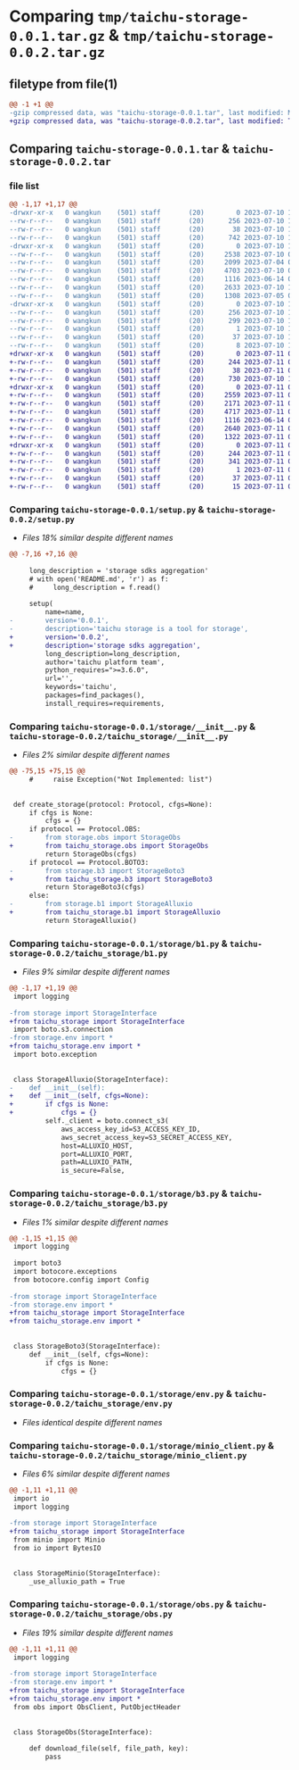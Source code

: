 # Comparing `tmp/taichu-storage-0.0.1.tar.gz` & `tmp/taichu-storage-0.0.2.tar.gz`

## filetype from file(1)

```diff
@@ -1 +1 @@
-gzip compressed data, was "taichu-storage-0.0.1.tar", last modified: Mon Jul 10 10:59:30 2023, max compression
+gzip compressed data, was "taichu-storage-0.0.2.tar", last modified: Tue Jul 11 02:00:49 2023, max compression
```

## Comparing `taichu-storage-0.0.1.tar` & `taichu-storage-0.0.2.tar`

### file list

```diff
@@ -1,17 +1,17 @@
-drwxr-xr-x   0 wangkun    (501) staff       (20)        0 2023-07-10 10:59:30.154480 taichu-storage-0.0.1/
--rw-r--r--   0 wangkun    (501) staff       (20)      256 2023-07-10 10:59:30.154201 taichu-storage-0.0.1/PKG-INFO
--rw-r--r--   0 wangkun    (501) staff       (20)       38 2023-07-10 10:59:30.154578 taichu-storage-0.0.1/setup.cfg
--rw-r--r--   0 wangkun    (501) staff       (20)      742 2023-07-10 10:59:21.000000 taichu-storage-0.0.1/setup.py
-drwxr-xr-x   0 wangkun    (501) staff       (20)        0 2023-07-10 10:59:30.151793 taichu-storage-0.0.1/storage/
--rw-r--r--   0 wangkun    (501) staff       (20)     2538 2023-07-10 09:47:34.000000 taichu-storage-0.0.1/storage/__init__.py
--rw-r--r--   0 wangkun    (501) staff       (20)     2099 2023-07-04 08:28:17.000000 taichu-storage-0.0.1/storage/b1.py
--rw-r--r--   0 wangkun    (501) staff       (20)     4703 2023-07-10 06:30:55.000000 taichu-storage-0.0.1/storage/b3.py
--rw-r--r--   0 wangkun    (501) staff       (20)     1116 2023-06-14 01:52:14.000000 taichu-storage-0.0.1/storage/env.py
--rw-r--r--   0 wangkun    (501) staff       (20)     2633 2023-07-10 10:54:39.000000 taichu-storage-0.0.1/storage/minio_client.py
--rw-r--r--   0 wangkun    (501) staff       (20)     1308 2023-07-05 03:26:07.000000 taichu-storage-0.0.1/storage/obs.py
-drwxr-xr-x   0 wangkun    (501) staff       (20)        0 2023-07-10 10:59:30.153821 taichu-storage-0.0.1/taichu_storage.egg-info/
--rw-r--r--   0 wangkun    (501) staff       (20)      256 2023-07-10 10:59:30.000000 taichu-storage-0.0.1/taichu_storage.egg-info/PKG-INFO
--rw-r--r--   0 wangkun    (501) staff       (20)      299 2023-07-10 10:59:30.000000 taichu-storage-0.0.1/taichu_storage.egg-info/SOURCES.txt
--rw-r--r--   0 wangkun    (501) staff       (20)        1 2023-07-10 10:59:30.000000 taichu-storage-0.0.1/taichu_storage.egg-info/dependency_links.txt
--rw-r--r--   0 wangkun    (501) staff       (20)       37 2023-07-10 10:59:30.000000 taichu-storage-0.0.1/taichu_storage.egg-info/requires.txt
--rw-r--r--   0 wangkun    (501) staff       (20)        8 2023-07-10 10:59:30.000000 taichu-storage-0.0.1/taichu_storage.egg-info/top_level.txt
+drwxr-xr-x   0 wangkun    (501) staff       (20)        0 2023-07-11 02:00:49.770481 taichu-storage-0.0.2/
+-rw-r--r--   0 wangkun    (501) staff       (20)      244 2023-07-11 02:00:49.770224 taichu-storage-0.0.2/PKG-INFO
+-rw-r--r--   0 wangkun    (501) staff       (20)       38 2023-07-11 02:00:49.770574 taichu-storage-0.0.2/setup.cfg
+-rw-r--r--   0 wangkun    (501) staff       (20)      730 2023-07-10 11:04:28.000000 taichu-storage-0.0.2/setup.py
+drwxr-xr-x   0 wangkun    (501) staff       (20)        0 2023-07-11 02:00:49.768615 taichu-storage-0.0.2/taichu_storage/
+-rw-r--r--   0 wangkun    (501) staff       (20)     2559 2023-07-11 01:58:58.000000 taichu-storage-0.0.2/taichu_storage/__init__.py
+-rw-r--r--   0 wangkun    (501) staff       (20)     2171 2023-07-11 02:00:34.000000 taichu-storage-0.0.2/taichu_storage/b1.py
+-rw-r--r--   0 wangkun    (501) staff       (20)     4717 2023-07-11 01:58:58.000000 taichu-storage-0.0.2/taichu_storage/b3.py
+-rw-r--r--   0 wangkun    (501) staff       (20)     1116 2023-06-14 01:52:14.000000 taichu-storage-0.0.2/taichu_storage/env.py
+-rw-r--r--   0 wangkun    (501) staff       (20)     2640 2023-07-11 01:58:58.000000 taichu-storage-0.0.2/taichu_storage/minio_client.py
+-rw-r--r--   0 wangkun    (501) staff       (20)     1322 2023-07-11 01:58:58.000000 taichu-storage-0.0.2/taichu_storage/obs.py
+drwxr-xr-x   0 wangkun    (501) staff       (20)        0 2023-07-11 02:00:49.769914 taichu-storage-0.0.2/taichu_storage.egg-info/
+-rw-r--r--   0 wangkun    (501) staff       (20)      244 2023-07-11 02:00:49.000000 taichu-storage-0.0.2/taichu_storage.egg-info/PKG-INFO
+-rw-r--r--   0 wangkun    (501) staff       (20)      341 2023-07-11 02:00:49.000000 taichu-storage-0.0.2/taichu_storage.egg-info/SOURCES.txt
+-rw-r--r--   0 wangkun    (501) staff       (20)        1 2023-07-11 02:00:49.000000 taichu-storage-0.0.2/taichu_storage.egg-info/dependency_links.txt
+-rw-r--r--   0 wangkun    (501) staff       (20)       37 2023-07-11 02:00:49.000000 taichu-storage-0.0.2/taichu_storage.egg-info/requires.txt
+-rw-r--r--   0 wangkun    (501) staff       (20)       15 2023-07-11 02:00:49.000000 taichu-storage-0.0.2/taichu_storage.egg-info/top_level.txt
```

### Comparing `taichu-storage-0.0.1/setup.py` & `taichu-storage-0.0.2/setup.py`

 * *Files 18% similar despite different names*

```diff
@@ -7,16 +7,16 @@
 
     long_description = 'storage sdks aggregation'
     # with open('README.md', 'r') as f:
     #     long_description = f.read()
 
     setup(
         name=name,
-        version='0.0.1',
-        description='taichu storage is a tool for storage',
+        version='0.0.2',
+        description='storage sdks aggregation',
         long_description=long_description,
         author='taichu platform team',
         python_requires=">=3.6.0",
         url='',
         keywords='taichu',
         packages=find_packages(),
         install_requires=requirements,
```

### Comparing `taichu-storage-0.0.1/storage/__init__.py` & `taichu-storage-0.0.2/taichu_storage/__init__.py`

 * *Files 2% similar despite different names*

```diff
@@ -75,15 +75,15 @@
     #     raise Exception("Not Implemented: list")
 
 
 def create_storage(protocol: Protocol, cfgs=None):
     if cfgs is None:
         cfgs = {}
     if protocol == Protocol.OBS:
-        from storage.obs import StorageObs
+        from taichu_storage.obs import StorageObs
         return StorageObs(cfgs)
     if protocol == Protocol.BOTO3:
-        from storage.b3 import StorageBoto3
+        from taichu_storage.b3 import StorageBoto3
         return StorageBoto3(cfgs)
     else:
-        from storage.b1 import StorageAlluxio
+        from taichu_storage.b1 import StorageAlluxio
         return StorageAlluxio()
```

### Comparing `taichu-storage-0.0.1/storage/b1.py` & `taichu-storage-0.0.2/taichu_storage/b1.py`

 * *Files 9% similar despite different names*

```diff
@@ -1,17 +1,19 @@
 import logging
 
-from storage import StorageInterface
+from taichu_storage import StorageInterface
 import boto.s3.connection
-from storage.env import *
+from taichu_storage.env import *
 import boto.exception
 
 
 class StorageAlluxio(StorageInterface):
-    def __init__(self):
+    def __init__(self, cfgs=None):
+        if cfgs is None:
+            cfgs = {}
         self._client = boto.connect_s3(
             aws_access_key_id=S3_ACCESS_KEY_ID,
             aws_secret_access_key=S3_SECRET_ACCESS_KEY,
             host=ALLUXIO_HOST,
             port=ALLUXIO_PORT,
             path=ALLUXIO_PATH,
             is_secure=False,
```

### Comparing `taichu-storage-0.0.1/storage/b3.py` & `taichu-storage-0.0.2/taichu_storage/b3.py`

 * *Files 1% similar despite different names*

```diff
@@ -1,15 +1,15 @@
 import logging
 
 import boto3
 import botocore.exceptions
 from botocore.config import Config
 
-from storage import StorageInterface
-from storage.env import *
+from taichu_storage import StorageInterface
+from taichu_storage.env import *
 
 
 class StorageBoto3(StorageInterface):
     def __init__(self, cfgs=None):
         if cfgs is None:
             cfgs = {}
```

### Comparing `taichu-storage-0.0.1/storage/env.py` & `taichu-storage-0.0.2/taichu_storage/env.py`

 * *Files identical despite different names*

### Comparing `taichu-storage-0.0.1/storage/minio_client.py` & `taichu-storage-0.0.2/taichu_storage/minio_client.py`

 * *Files 6% similar despite different names*

```diff
@@ -1,11 +1,11 @@
 import io
 import logging
 
-from storage import StorageInterface
+from taichu_storage import StorageInterface
 from minio import Minio
 from io import BytesIO
 
 
 class StorageMinio(StorageInterface):
     _use_alluxio_path = True
```

### Comparing `taichu-storage-0.0.1/storage/obs.py` & `taichu-storage-0.0.2/taichu_storage/obs.py`

 * *Files 19% similar despite different names*

```diff
@@ -1,11 +1,11 @@
 import logging
 
-from storage import StorageInterface
-from storage.env import *
+from taichu_storage import StorageInterface
+from taichu_storage.env import *
 from obs import ObsClient, PutObjectHeader
 
 
 class StorageObs(StorageInterface):
 
     def download_file(self, file_path, key):
         pass
```

